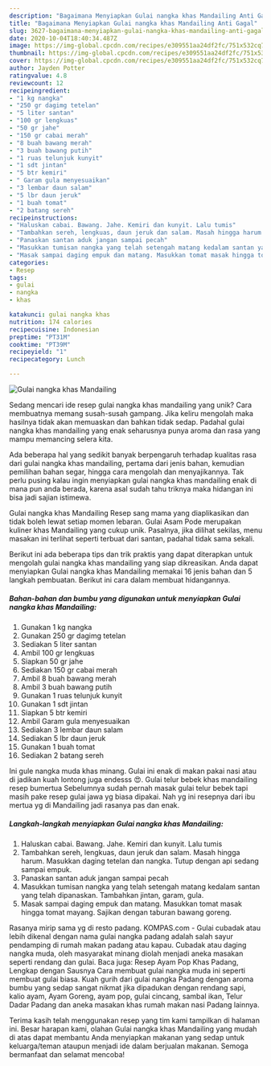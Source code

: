 ```yaml
---
description: "Bagaimana Menyiapkan Gulai nangka khas Mandailing Anti Gagal"
title: "Bagaimana Menyiapkan Gulai nangka khas Mandailing Anti Gagal"
slug: 3627-bagaimana-menyiapkan-gulai-nangka-khas-mandailing-anti-gagal
date: 2020-10-04T18:40:34.487Z
image: https://img-global.cpcdn.com/recipes/e309551aa24df2fc/751x532cq70/gulai-nangka-khas-mandailing-foto-resep-utama.jpg
thumbnail: https://img-global.cpcdn.com/recipes/e309551aa24df2fc/751x532cq70/gulai-nangka-khas-mandailing-foto-resep-utama.jpg
cover: https://img-global.cpcdn.com/recipes/e309551aa24df2fc/751x532cq70/gulai-nangka-khas-mandailing-foto-resep-utama.jpg
author: Jayden Potter
ratingvalue: 4.8
reviewcount: 12
recipeingredient:
- "1 kg nangka"
- "250 gr dagimg tetelan"
- "5 liter santan"
- "100 gr lengkuas"
- "50 gr jahe"
- "150 gr cabai merah"
- "8 buah bawang merah"
- "3 buah bawang putih"
- "1 ruas telunjuk kunyit"
- "1 sdt jintan"
- "5 btr kemiri"
- " Garam gula menyesuaikan"
- "3 lembar daun salam"
- "5 lbr daun jeruk"
- "1 buah tomat"
- "2 batang sereh"
recipeinstructions:
- "Haluskan cabai. Bawang. Jahe. Kemiri dan kunyit. Lalu tumis"
- "Tambahkan sereh, lengkuas, daun jeruk dan salam. Masah hingga harum. Masukkan daging tetelan dan nangka. Tutup dengan api sedang sampai empuk."
- "Panaskan santan aduk jangan sampai pecah"
- "Masukkan tumisan nangka yang telah setengah matang kedalam santan yang telah dipanaskan. Tambahkan jintan, garam, gula."
- "Masak sampai daging empuk dan matang. Masukkan tomat masak hingga tomat mayang. Sajikan dengan taburan bawang goreng."
categories:
- Resep
tags:
- gulai
- nangka
- khas

katakunci: gulai nangka khas 
nutrition: 174 calories
recipecuisine: Indonesian
preptime: "PT31M"
cooktime: "PT39M"
recipeyield: "1"
recipecategory: Lunch

---
```



![Gulai nangka khas Mandailing](https://img-global.cpcdn.com/recipes/e309551aa24df2fc/751x532cq70/gulai-nangka-khas-mandailing-foto-resep-utama.jpg)

Sedang mencari ide resep gulai nangka khas mandailing yang unik? Cara membuatnya memang susah-susah gampang. Jika keliru mengolah maka hasilnya tidak akan memuaskan dan bahkan tidak sedap. Padahal gulai nangka khas mandailing yang enak seharusnya punya aroma dan rasa yang mampu memancing selera kita.

Ada beberapa hal yang sedikit banyak berpengaruh terhadap kualitas rasa dari gulai nangka khas mandailing, pertama dari jenis bahan, kemudian pemilihan bahan segar, hingga cara mengolah dan menyajikannya. Tak perlu pusing kalau ingin menyiapkan gulai nangka khas mandailing enak di mana pun anda berada, karena asal sudah tahu triknya maka hidangan ini bisa jadi sajian istimewa.

Gulai nangka khas Mandailing Resep sang mama yang diaplikasikan dan tidak boleh lewat setiap momen lebaran. Gulai Asam Pode merupakan kuliner khas Mandailing yang cukup unik. Pasalnya, jika dilihat sekilas, menu masakan ini terlihat seperti terbuat dari santan, padahal tidak sama sekali.


Berikut ini ada beberapa tips dan trik praktis yang dapat diterapkan untuk mengolah gulai nangka khas mandailing yang siap dikreasikan. Anda dapat menyiapkan Gulai nangka khas Mandailing memakai 16 jenis bahan dan 5 langkah pembuatan. Berikut ini cara dalam membuat hidangannya.

<!--inarticleads1-->

##### Bahan-bahan dan bumbu yang digunakan untuk menyiapkan Gulai nangka khas Mandailing:

1. Gunakan 1 kg nangka
1. Gunakan 250 gr dagimg tetelan
1. Sediakan 5 liter santan
1. Ambil 100 gr lengkuas
1. Siapkan 50 gr jahe
1. Sediakan 150 gr cabai merah
1. Ambil 8 buah bawang merah
1. Ambil 3 buah bawang putih
1. Gunakan 1 ruas telunjuk kunyit
1. Gunakan 1 sdt jintan
1. Siapkan 5 btr kemiri
1. Ambil  Garam gula menyesuaikan
1. Sediakan 3 lembar daun salam
1. Sediakan 5 lbr daun jeruk
1. Gunakan 1 buah tomat
1. Sediakan 2 batang sereh


Ini gule nangka muda khas minang. Gulai ini enak di makan pakai nasi atau di jadikan kuah lontong juga endesss 😍. Gulai telur bebek khas mandailing resep bumertua Sebelumnya sudah pernah masak gulai telur bebek tapi masih pake resep gulai jawa yg biasa dipakai. Nah yg ini resepnya dari ibu mertua yg di Mandailing jadi rasanya pas dan enak. 

<!--inarticleads2-->

##### Langkah-langkah menyiapkan Gulai nangka khas Mandailing:

1. Haluskan cabai. Bawang. Jahe. Kemiri dan kunyit. Lalu tumis
1. Tambahkan sereh, lengkuas, daun jeruk dan salam. Masah hingga harum. Masukkan daging tetelan dan nangka. Tutup dengan api sedang sampai empuk.
1. Panaskan santan aduk jangan sampai pecah
1. Masukkan tumisan nangka yang telah setengah matang kedalam santan yang telah dipanaskan. Tambahkan jintan, garam, gula.
1. Masak sampai daging empuk dan matang. Masukkan tomat masak hingga tomat mayang. Sajikan dengan taburan bawang goreng.


Rasanya mirip sama yg di resto padang. KOMPAS.com - Gulai cubadak atau lebih dikenal dengan nama gulai nangka padang adalah salah sayur pendamping di rumah makan padang atau kapau. Cubadak atau daging nangka muda, oleh masyarakat minang diolah menjadi aneka masakan seperti rendang dan gulai. Baca juga: Resep Ayam Pop Khas Padang, Lengkap dengan Sausnya Cara membuat gulai nangka muda ini seperti membuat gulai biasa. Kuah gurih dari gulai nangka Padang dengan aroma bumbu yang sedap sangat nikmat jika dipadukan dengan rendang sapi, kalio ayam, Ayam Goreng, ayam pop, gulai cincang, sambal ikan, Telur Dadar Padang dan aneka masakan khas rumah makan nasi Padang lainnya. 

Terima kasih telah menggunakan resep yang tim kami tampilkan di halaman ini. Besar harapan kami, olahan Gulai nangka khas Mandailing yang mudah di atas dapat membantu Anda menyiapkan makanan yang sedap untuk keluarga/teman ataupun menjadi ide dalam berjualan makanan. Semoga bermanfaat dan selamat mencoba!
